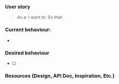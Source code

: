 ### User story
> As a:
> I want to:
> So that: 

### Current behaviour:
- 
### Desired behaviour
- [ ] 
### Resources (Design, API Doc, Inspiration, Etc.)
